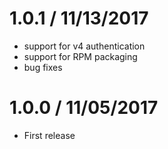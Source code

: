 1.0.1 / 11/13/2017
==================

  * support for v4 authentication
  * support for RPM packaging
  * bug fixes

1.0.0 / 11/05/2017
==================

  * First release
